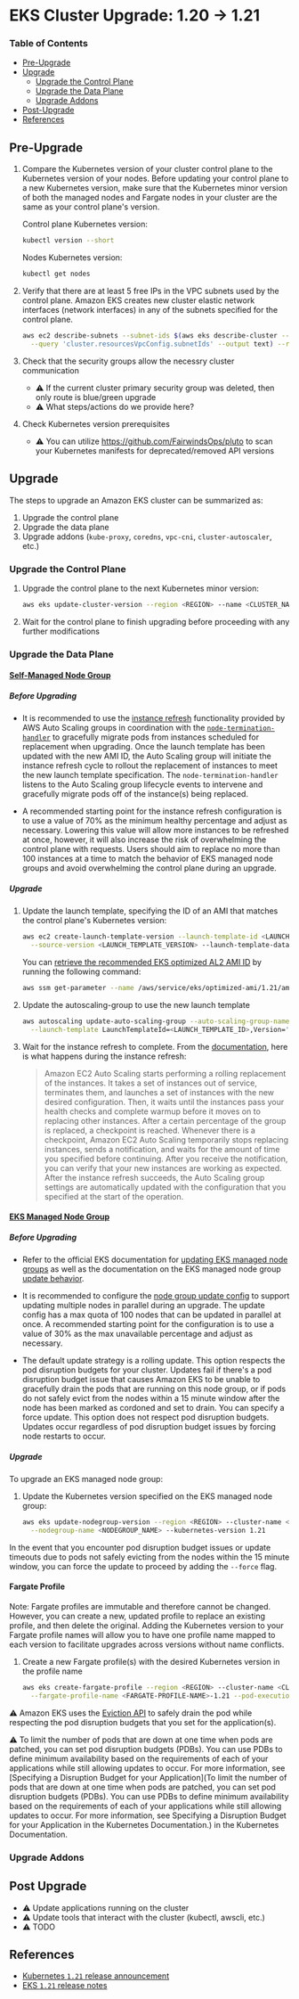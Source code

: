 # EKS Cluster Upgrade: 1.20 -> 1.21

### Table of Contents

- [Pre-Upgrade](#pre-upgrade)
- [Upgrade](#upgrade)
  - [Upgrade the Control Plane](#upgrade-the-control-plane)
  - [Upgrade the Data Plane](#upgrade-the-data-plane)
  - [Upgrade Addons](#upgrade-addons)
- [Post-Upgrade](#post-upgrade)
- [References](#references)

## Pre-Upgrade

1. Compare the Kubernetes version of your cluster control plane to the Kubernetes version of your nodes. Before updating your control plane to a new Kubernetes version, make sure that the Kubernetes minor version of both the managed nodes and Fargate nodes in your cluster are the same as your control plane's version.

    Control plane Kubernetes version:
    ```sh
    kubectl version --short
    ```

    Nodes Kubernetes version:
    ```sh
    kubectl get nodes
    ```

2. Verify that there are at least 5 free IPs in the VPC subnets used by the control plane. Amazon EKS creates new cluster elastic network interfaces (network interfaces) in any of the subnets specified for the control plane.

    ```sh
    aws ec2 describe-subnets --subnet-ids $(aws eks describe-cluster --name  --region <REGION> \
      --query 'cluster.resourcesVpcConfig.subnetIds' --output text) --region <REGION> --query 'Subnets[*].AvailableIpAddressCount'
    ```

3. Check that the security groups allow the necessry cluster communication

    - ⚠️ If the current cluster primary security group was deleted, then only route is blue/green upgrade
    - ⚠️ What steps/actions do we provide here?

4. Check Kubernetes version prerequisites

    - ⚠️ You can utilize https://github.com/FairwindsOps/pluto to scan your Kubernetes manifests for deprecated/removed API versions

## Upgrade

The steps to upgrade an Amazon EKS cluster can be summarized as:

1. Upgrade the control plane
2. Upgrade the data plane
3. Upgrade addons (`kube-proxy`, `coredns`, `vpc-cni`, `cluster-autoscaler`, etc.)

### Upgrade the Control Plane

1. Upgrade the control plane to the next Kubernetes minor version:

    ```sh
    aws eks update-cluster-version --region <REGION> --name <CLUSTER_NAME> --kubernetes-version 1.21
    ```

2. Wait for the control plane to finish upgrading before proceeding with any further modifications

### Upgrade the Data Plane

#### [Self-Managed Node Group](https://docs.aws.amazon.com/eks/latest/userguide/update-workers.html)

##### Before Upgrading

- It is recommended to use the [instance refresh](https://docs.aws.amazon.com/autoscaling/ec2/userguide/asg-instance-refresh.html) functionality provided by AWS Auto Scaling groups in coordination with the [`node-termination-handler`](https://github.com/aws/aws-node-termination-handler) to gracefully migrate pods from instances scheduled for replacement when upgrading. Once the launch template has been updated with the new AMI ID, the Auto Scaling group will initiate the instance refresh cycle to rollout the replacement of instances to meet the new launch template specification. The `node-termination-handler` listens to the Auto Scaling group lifecycle events to intervene and gracefully migrate pods off of the instance(s) being replaced.

- A recommended starting point for the instance refresh configuration is to use a value of 70% as the minimum healthy percentage and adjust as necessary. Lowering this value will allow more instances to be refreshed at once, however, it will also increase the risk of overwhelming the control plane with requests. Users should aim to replace no more than 100 instances at a time to match the behavior of EKS managed node groups and avoid overwhelming the control plane during an upgrade.

##### Upgrade

1. Update the launch template, specifying the ID of an AMI that matches the control plane's Kubernetes version:

    ```sh
    aws ec2 create-launch-template-version --launch-template-id <LAUNCH_TEMPLATE_ID> \
      --source-version <LAUNCH_TEMPLATE_VERSION> --launch-template-data 'ImageId=<AMI_ID>'
    ```

    You can [retrieve the recommended EKS optimized AL2 AMI ID](https://docs.aws.amazon.com/eks/latest/userguide/retrieve-ami-id.html) by running the following command:

    ```sh
    aws ssm get-parameter --name /aws/service/eks/optimized-ami/1.21/amazon-linux-2/recommended/image_id --region <REGION> --query 'Parameter.Value' --output text
    ```

2. Update the autoscaling-group to use the new launch template

    ```sh
    aws autoscaling update-auto-scaling-group --auto-scaling-group-name <ASG_NAME> \
      --launch-template LaunchTemplateId=<LAUNCH_TEMPLATE_ID>,Version='$Latest'
    ```

3. Wait for the instance refresh to complete. From the [documentation](https://docs.aws.amazon.com/autoscaling/ec2/userguide/asg-instance-refresh.html#instance-refresh-how-it-works), here is what happens during the instance refresh:

    > Amazon EC2 Auto Scaling starts performing a rolling replacement of the instances. It takes a set of instances out of service, terminates them, and launches a set of instances with the new desired configuration. Then, it waits until the instances pass your health checks and complete warmup before it moves on to replacing other instances.
    > After a certain percentage of the group is replaced, a checkpoint is reached. Whenever there is a checkpoint, Amazon EC2 Auto Scaling temporarily stops replacing instances, sends a notification, and waits for the amount of time you specified before continuing. After you receive the notification, you can verify that your new instances are working as expected.
    > After the instance refresh succeeds, the Auto Scaling group settings are automatically updated with the configuration that you specified at the start of the operation.


#### [EKS Managed Node Group](https://docs.aws.amazon.com/eks/latest/userguide/update-managed-node-group.html)

##### Before Upgrading

- Refer to the official EKS documentation for [updating EKS managed node groups](https://docs.aws.amazon.com/eks/latest/userguide/update-managed-node-group.html) as well as the documentation on the EKS managed node group [update behavior](https://docs.aws.amazon.com/eks/latest/userguide/managed-node-update-behavior.html).

- It is recommended to configure the [node group update config](https://docs.aws.amazon.com/eks/latest/APIReference/API_NodegroupUpdateConfig.html) to support updating multiple nodes in parallel during an upgrade. The update config has a max quota of 100 nodes that can be updated in parallel at once. A recommended starting point for the configuration is to use a value of 30% as the max unavailable percentage and adjust as necessary.

- The default update strategy is a rolling update. This option respects the pod disruption budgets for your cluster. Updates fail if there's a pod disruption budget issue that causes Amazon EKS to be unable to gracefully drain the pods that are running on this node group, or if pods do not safely evict from the nodes within a 15 minute window after the node has been marked as cordoned and set to drain. You can specify a force update. This option does not respect pod disruption budgets. Updates occur regardless of pod disruption budget issues by forcing node restarts to occur.

##### Upgrade

To upgrade an EKS managed node group:

1. Update the Kubernetes version specified on the EKS managed node group:

    ```sh
    aws eks update-nodegroup-version --region <REGION> --cluster-name <CLUSTER_NAME> \
      --nodegroup-name <NODEGROUP_NAME> --kubernetes-version 1.21
    ```

In the event that you encounter pod disruption budget issues or update timeouts due to pods not safely evicting from the nodes within the 15 minute window, you can force the update to proceed by adding the `--force` flag.


#### Fargate Profile

Note: Fargate profiles are immutable and therefore cannot be changed. However, you can create a new, updated profile to replace an existing profile, and then delete the original. Adding the Kubernetes version to your Fargate profile names will allow you to have one profile name mapped to each version to facilitate upgrades across versions without name conflicts.

1. Create a new Fargate profile(s) with the desired Kubernetes version in the profile name

    ```sh
    aws eks create-fargate-profile --region <REGION> --cluster-name <CLUSTER-NAME> \
      --fargate-profile-name <FARGATE-PROFILE-NAME>-1.21 --pod-execution-role-arn <POD-EXECUTION-ROLE-ARN>
    ```

⚠️ Amazon EKS uses the [Eviction API](https://kubernetes.io/docs/concepts/scheduling-eviction/api-eviction/) to safely drain the pod while respecting the pod disruption budgets that you set for the application(s).

⚠️ To limit the number of pods that are down at one time when pods are patched, you can set pod disruption budgets (PDBs). You can use PDBs to define minimum availability based on the requirements of each of your applications while still allowing updates to occur. For more information, see [Specifying a Disruption Budget for your Application](To limit the number of pods that are down at one time when pods are patched, you can set pod disruption budgets (PDBs). You can use PDBs to define minimum availability based on the requirements of each of your applications while still allowing updates to occur. For more information, see Specifying a Disruption Budget for your Application in the Kubernetes Documentation.) in the Kubernetes Documentation.


### Upgrade Addons

## Post Upgrade

- ⚠️ Update applications running on the cluster
- ⚠️ Update tools that interact with the cluster (kubectl, awscli, etc.)
- ⚠️ TODO

## References

- [Kubernetes `1.21` release announcement](https://kubernetes.io/blog/2021/04/08/kubernetes-1-21-release-announcement/)
- [EKS `1.21` release notes](https://docs.aws.amazon.com/eks/latest/userguide/kubernetes-versions.html#kubernetes-1.21)

